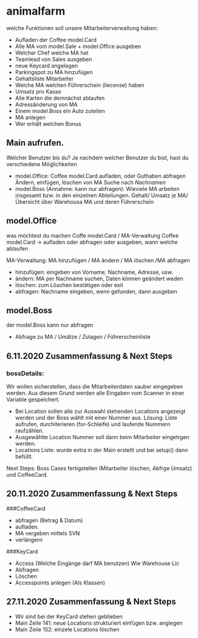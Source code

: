 # animalfarm

welche Funktionen soll unsere Mitarbeiterverwaltung haben: 
* Aufladen der Coffee model.Card
* Alle MA vom model.Sale + model.Office ausgeben
* Welcher Chef welche MA hat
* Teamlead von Sales ausgeben
* neue Keycard angelegen
* Parkingspot zu MA hinzufügen
* Gehaltsliste Mitarbeiter
* Welche MA welchen Führerschein (liecense) haben
* Umsatz pro Kasse
* Alle Karten die demnächst ablaufen
* Adressänderung von MA
* Einem model.Boss ein Auto zuteilen
* MA anlegen
* Wer erhält welchen Bonus

## Main aufrufen. 
Welcher Benutzer bis du? 
Je nachdem welcher Benutzer du bist, hast du verschiedene Möglichkeiten
* model.Office: Coffee model.Card aufladen, oder Guthaben abfragen
Ändern, einfügen, löschen von MA
Suche nach *Nachnamen* 
* model.Boss (Annahme: kann nur abfragen): Wieviele MA arbeiten insgesamt bzw. in den einzelnen Abteilungen. 
Gehalt/ Umsatz je MA/ Übersicht über Warehousa MA und deren Führerschein

## model.Office 
was möchtest du machen Coffe model.Card / MA-Verwaltung 
Coffee model.Card -> aufladen oder abfragen oder ausgeben, wann welche ablaufen

MA-Verwaltung: MA hinzufügen / MA ändern / MA löschen /MA abfragen
* hinzufügen: eingeben von Vorname, Nachname, Adresse, usw. 
* ändern: MA per Nachname suchen, Daten können geändert weden
* löschen: zum Löschen bestätigen oder exit
* abfragen: Nachname eingeben, wenn gefunden, dann ausgeben

## model.Boss
der model.Boss kann nur abfragen
* Abfrage zu MA / Umätze / Zulagen / Führerscheinliste 

## 6.11.2020 Zusammenfassung & Next Steps
### bossDetails: 
Wir wollen sicherstellen, dass die Mitarbeiterdaten sauber eingegeben werden. 
Aus diesem Grund werden alle Eingaben vom Scanner in einer Variable gespeichert. 
* Bei Location sollen alle zur Auswahl stehenden Locations angezeigt werden und der Boss
wählt mit einer Nummer aus. Lösung: Liste aufrufen, durchiterieren (for-Schleife) und laufende 
Nummern raufzählen. 
* Ausgewählte Location Nummer soll dann beim Mitarbeiter eingetrgen werden.
* Locations Liste: wurde extra in der Main erstellt und bei setup() dann befüllt. 

Next Steps: Boss Cases fertigstellen (Mitarbeiter löschen, Abfrge Umsatz) und CoffeeCard.

## 20.11.2020 Zusammenfassung & Next Steps

###CoffeeCard 
* abfragen (Betrag & Datum)
* aufladen.
* MA vergeben mittels SVN
* verlängern

###KeyCard
* Access (Welche Eingänge darf MA benutzen) Wie Warehouse Lic
* Abfragen
* Löschen
* Accesspoints anlegen (Als Klassen)


## 27.11.2020 Zusammenfassung & Next Steps
* Wir sind bei der KeyCard stehen geblieben
* Main Zeile 141: neue Locations strukturiert einfügen bzw. anglegen
* Main Zeile 152: einzele Locations löschen